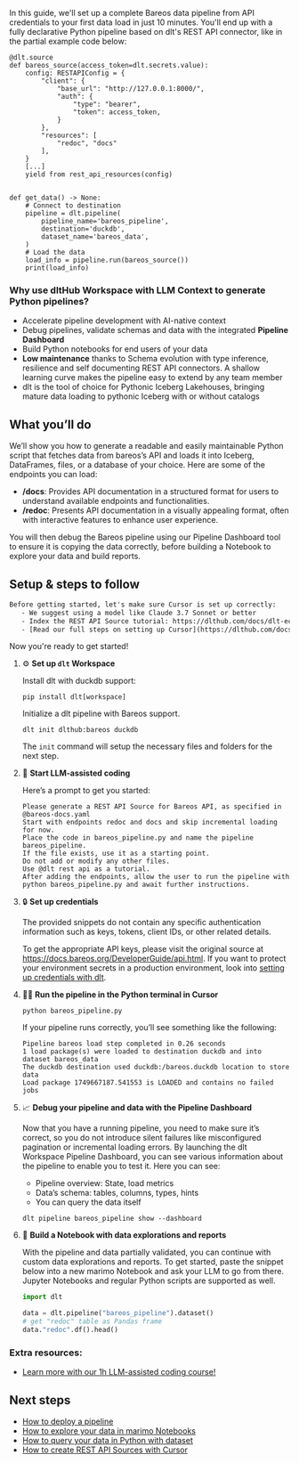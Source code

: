 In this guide, we'll set up a complete Bareos data pipeline from API credentials to your first data load in just 10 minutes. You'll end up with a fully declarative Python pipeline based on dlt's REST API connector, like in the partial example code below:

```python-outcome
@dlt.source
def bareos_source(access_token=dlt.secrets.value):
    config: RESTAPIConfig = {
        "client": {
            "base_url": "http://127.0.0.1:8000/",
            "auth": {
                "type": "bearer",
                "token": access_token,
            }
        },
        "resources": [
            "redoc", "docs"
        ],
    }
    [...]
    yield from rest_api_resources(config)


def get_data() -> None:
    # Connect to destination
    pipeline = dlt.pipeline(
        pipeline_name='bareos_pipeline',
        destination='duckdb',
        dataset_name='bareos_data', 
    )
    # Load the data
    load_info = pipeline.run(bareos_source())
    print(load_info) 
```

### Why use dltHub Workspace with LLM Context to generate Python pipelines?

- Accelerate pipeline development with AI-native context
- Debug pipelines, validate schemas and data with the integrated **Pipeline Dashboard**
- Build Python notebooks for end users of your data
- **Low maintenance** thanks to Schema evolution with type inference, resilience and self documenting REST API connectors. A shallow learning curve makes the pipeline easy to extend by any team member
- dlt is the tool of choice for Pythonic Iceberg Lakehouses, bringing mature data loading to pythonic Iceberg with or without catalogs

## What you’ll do

We’ll show you how to generate a readable and easily maintainable Python script that fetches data from bareos’s API and loads it into Iceberg, DataFrames, files, or a database of your choice. Here are some of the endpoints you can load:

- **/docs**: Provides API documentation in a structured format for users to understand available endpoints and functionalities.
- **/redoc**: Presents API documentation in a visually appealing format, often with interactive features to enhance user experience.

You will then debug the Bareos pipeline using our Pipeline Dashboard tool to ensure it is copying the data correctly, before building a Notebook to explore your data and build reports.

## Setup & steps to follow

```default
Before getting started, let's make sure Cursor is set up correctly:
   - We suggest using a model like Claude 3.7 Sonnet or better
   - Index the REST API Source tutorial: https://dlthub.com/docs/dlt-ecosystem/verified-sources/rest_api/ and add it to context as **@dlt rest api**
   - [Read our full steps on setting up Cursor](https://dlthub.com/docs/dlt-ecosystem/llm-tooling/cursor-restapi#23-configuring-cursor-with-documentation)
```

Now you're ready to get started!

1. ⚙️ **Set up `dlt` Workspace**
    
    Install dlt with duckdb support:
    ```shell
    pip install dlt[workspace]
    ```

    Initialize a dlt pipeline with Bareos support.
    ```shell
    dlt init dlthub:bareos duckdb
    ```

    The `init` command will setup the necessary files and folders for the next step.
    
2. 🤠 **Start LLM-assisted coding**
    
    Here’s a prompt to get you started:
    
    ```prompt
    Please generate a REST API Source for Bareos API, as specified in @bareos-docs.yaml 
    Start with endpoints redoc and docs and skip incremental loading for now. 
    Place the code in bareos_pipeline.py and name the pipeline bareos_pipeline. 
    If the file exists, use it as a starting point. 
    Do not add or modify any other files. 
    Use @dlt rest api as a tutorial. 
    After adding the endpoints, allow the user to run the pipeline with python bareos_pipeline.py and await further instructions.
    ```

    
3. 🔒 **Set up credentials** 
    
    The provided snippets do not contain any specific authentication information such as keys, tokens, client IDs, or other related details.
    
    To get the appropriate API keys, please visit the original source at https://docs.bareos.org/DeveloperGuide/api.html.
    If you want to protect your environment secrets in a production environment, look into [setting up credentials with dlt](https://dlthub.com/docs/walkthroughs/add_credentials).
    
4. 🏃‍♀️ **Run the pipeline in the Python terminal in Cursor**
    
    ```shell
    python bareos_pipeline.py
    ```
    
    If your pipeline runs correctly, you’ll see something like the following:
    
    ```shell
    Pipeline bareos load step completed in 0.26 seconds
    1 load package(s) were loaded to destination duckdb and into dataset bareos_data
    The duckdb destination used duckdb:/bareos.duckdb location to store data
    Load package 1749667187.541553 is LOADED and contains no failed jobs
    ```
    
5. 📈 **Debug your pipeline and data with the Pipeline Dashboard**

    Now that you have a running pipeline, you need to make sure it’s correct, so you do not introduce silent failures like misconfigured pagination or incremental loading errors. By launching the dlt Workspace Pipeline Dashboard, you can see various information about the pipeline to enable you to test it. Here you can see:
    - Pipeline overview: State, load metrics
    - Data’s schema: tables, columns, types, hints
    - You can query the data itself
    
    ```shell
    dlt pipeline bareos_pipeline show --dashboard
    ```
    
6. 🐍 **Build a Notebook with data explorations and reports**

    With the pipeline and data partially validated, you can continue with custom data explorations and reports. To get started, paste the snippet below into a new marimo Notebook and ask your LLM to go from there. Jupyter Notebooks and regular Python scripts are supported as well.

    
    ```python
    import dlt

   data = dlt.pipeline("bareos_pipeline").dataset()
   # get "redoc" table as Pandas frame
   data."redoc".df().head()
    ```

### Extra resources:

- [Learn more with our 1h LLM-assisted coding course!](https://www.youtube.com/watch?v=GGid70rnJuM)

## Next steps

- [How to deploy a pipeline](https://dlthub.com/docs/walkthroughs/deploy-a-pipeline)
- [How to explore your data in marimo Notebooks](https://dlthub.com/docs/general-usage/dataset-access/marimo)
- [How to query your data in Python with dataset](https://dlthub.com/docs/general-usage/dataset-access/dataset)
- [How to create REST API Sources with Cursor](https://dlthub.com/docs/dlt-ecosystem/llm-tooling/cursor-restapi)